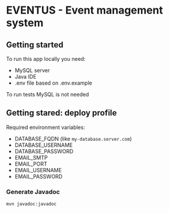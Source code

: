 # EVENTUS - Event management system

## Getting started

To run this app locally you need:
- MySQL server
- Java IDE
- .env file based on .env.example

To run tests MySQL is not needed

## Getting stared: deploy profile

Required environment variables:
- DATABASE_FQDN (like ```my-database.server.com```)
- DATABASE_USERNAME
- DATABASE_PASSWORD
- EMAIL_SMTP
- EMAIL_PORT
- EMAIL_USERNAME
- EMAIL_PASSWORD

### Generate Javadoc

```mvn javadoc:javadoc```